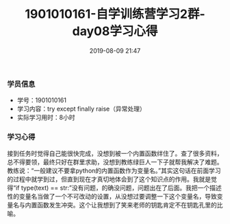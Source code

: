 ﻿---
title: 1901010161-自学训练营学习2群-day08学习心得
date: 2019-08-09 21:47
tags: ['Python', '自学营', '学习心得']
categories: '学习心得'
---

### 学员信息

- 学号：1901010161
- 学习内容：try except finally raise（异常处理）
- 实际学习用时：8小时

### 学习心得

接到任务时觉得自己能很快完成，没想到被一个内置函数绊住了。查了很多资料，总不得要领，最终只好在群里求助，没想到教练绿巨人一下子就帮我解决了难题。
教练说：“一般建议不要拿python的内置函数作为变量名。”其实这句话在前面学习的过程中就学到过，但直到现在才真切地体会到了这个知识点的作用。我就是觉得“if type(text) == str:”没有问题，的确没问题，问题出在了后面。我把一个描述性的变量名当做了一个不可改动的设置，从没想过要调整一下这个变量名，导致变量名与内置函数发生冲突。这个让我想到了笑来老师的钥匙肯定不在钥匙孔里的比喻。
